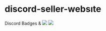 # discord-seller-websıte
Discord Badges &amp; <img src="https://cdn.discordapp.com/emojis/859867923958333478.png?size=96"> <img src="https://cdn.discordapp.com/emojis/892705947699535892.png?size=96">
